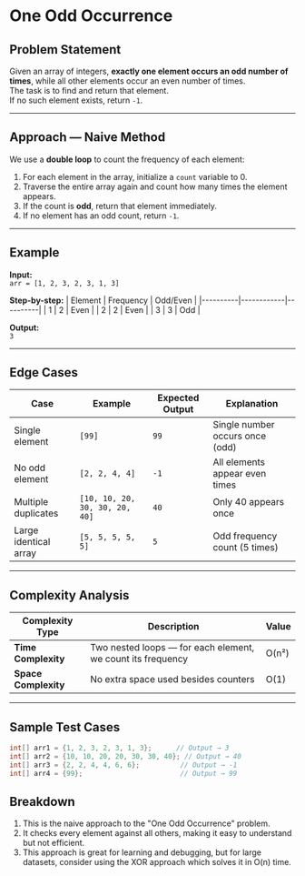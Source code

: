 # One Odd Occurrence

## Problem Statement
Given an array of integers, **exactly one element occurs an odd number of times**, while all other elements occur an even number of times.  
The task is to find and return that element.  
If no such element exists, return `-1`.

---

## Approach — Naive Method

We use a **double loop** to count the frequency of each element:

1. For each element in the array, initialize a `count` variable to 0.  
2. Traverse the entire array again and count how many times the element appears.  
3. If the count is **odd**, return that element immediately.  
4. If no element has an odd count, return `-1`.

---

## Example

**Input:**  
`arr = [1, 2, 3, 2, 3, 1, 3]`

**Step-by-step:**
| Element | Frequency | Odd/Even |
|----------|------------|----------|
| 1 | 2 | Even |
| 2 | 2 | Even |
| 3 | 3 | Odd |

**Output:**  
`3`

---

## Edge Cases
| Case | Example | Expected Output | Explanation |
|------|----------|----------------|--------------|
| Single element | `[99]` | `99` | Single number occurs once (odd) |
| No odd element | `[2, 2, 4, 4]` | `-1` | All elements appear even times |
| Multiple duplicates | `[10, 10, 20, 30, 30, 20, 40]` | `40` | Only 40 appears once |
| Large identical array | `[5, 5, 5, 5, 5]` | `5` | Odd frequency count (5 times) |

---

## Complexity Analysis

| Complexity Type | Description | Value |
|------------------|--------------|--------|
| **Time Complexity** | Two nested loops — for each element, we count its frequency | O(n²) |
| **Space Complexity** | No extra space used besides counters | O(1) |

---

## Sample Test Cases

```java
int[] arr1 = {1, 2, 3, 2, 3, 1, 3};      // Output → 3
int[] arr2 = {10, 10, 20, 20, 30, 30, 40}; // Output → 40
int[] arr3 = {2, 2, 4, 4, 6, 6};          // Output → -1
int[] arr4 = {99};                        // Output → 99
```

## Breakdown
1. This is the naive approach to the "One Odd Occurrence" problem.
2. It checks every element against all others, making it easy to understand but not efficient.
3. This approach is great for learning and debugging, but for large datasets, consider using the XOR approach which solves it in O(n) time.
